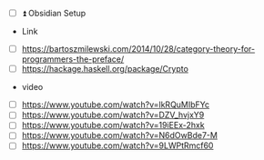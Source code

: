 - [ ] ⏫  Obsidian Setup

- Link
- [ ] https://bartoszmilewski.com/2014/10/28/category-theory-for-programmers-the-preface/
- [ ] https://hackage.haskell.org/package/Crypto

- video
- [ ] https://www.youtube.com/watch?v=lkRQuMIbFYc
- [ ] https://www.youtube.com/watch?v=DZV_hvjxY9
- [ ] https://www.youtube.com/watch?v=19iEEx-2hxk
- [ ] https://www.youtube.com/watch?v=N6dOwBde7-M
- [ ] https://www.youtube.com/watch?v=9LWPtRmcf60